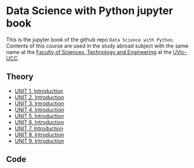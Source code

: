 # Data Science with Python jupyter book

This is the jupyter book of the github repo `Data Science with Python`. Contents of this course are used in the study abroad subject with the same name at the [Faculty of Sciences, Technology and Engineering](https://mon.uvic.cat/fcte/) at the [UVic-UCC](https://www.uvic.cat).

## Theory

* [UNIT 1. Introduction](LaTeX/UNIT1-Introduction.pdf)
* [UNIT 2. Introduction](LaTeX/UNIT2-Statistical-Learning.pdf)
* [UNIT 3. Introduction](LaTeX/UNIT3-MC-Methods.pdf)
* [UNIT 4. Introduction](LaTeX/UNIT4-Unsupervised-Learning.pdf)
* [UNIT 5. Introduction](LaTeX/UNIT5-Regression.pdf)
* [UNIT 6. Introduction](LaTeX/UNIT6-Regularization-and-Kernel-Methods.pdf)
* [UNIT 7. Introduction](LaTeX/UNIT7-Classification.pdf)
* [UNIT 8. Introduction](LaTeX/UNIT8-Decision-Trees.pdf)
* [UNIT 9. Introduction](LaTeX/UNIT9-Neural-Networks.pdf)


## Code

```{tableofcontents}
```

